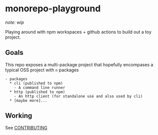 # monorepo-playground
*note: wip*

Playing around with npm workspaces + github actions to build out a toy project.

## Goals

This repo exposes a multi-package project that hopefully encompases a typical OSS project with `n` packages

```
- packages
  * cli (published to npm)
    - A command line runner
  * http (published to npm)
    - An http client (for standalone use and also used by cli)
  * [maybe more]...
```

## Working

See [CONTRIBUTING](./CONTRIBUTING.md)
